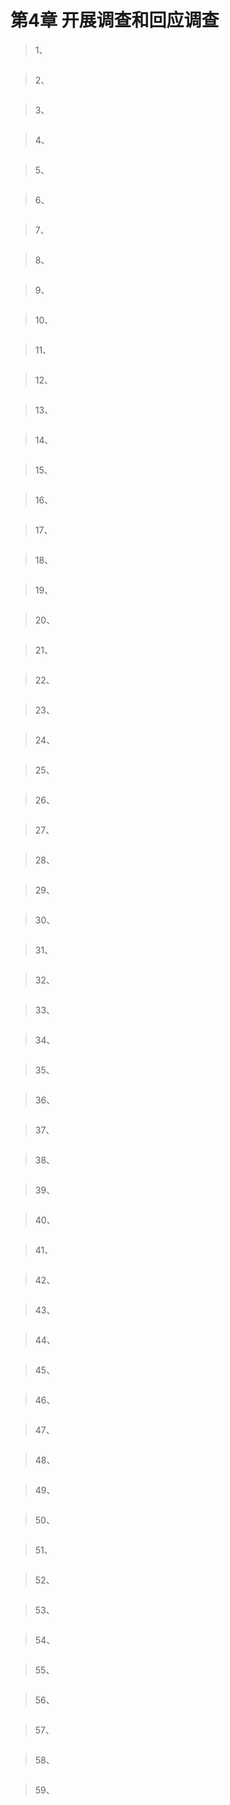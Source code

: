 # 第4章 开展调查和回应调查

> 1、
``` bash

```

> 2、
``` bash

```

> 3、
``` bash

```

> 4、
``` bash

```

> 5、
``` bash

```

> 6、
``` bash

```

> 7、
``` bash

```

> 8、
``` bash

```

> 9、
``` bash

```

> 10、
``` bash

```

> 11、
``` bash

```

> 12、
``` bash

```

> 13、
``` bash

```

> 14、
``` bash

```

> 15、
``` bash

```

> 16、
``` bash

```

> 17、
``` bash

```

> 18、
``` bash

```

> 19、
``` bash

```

> 20、
``` bash

```

> 21、
``` bash

```

> 22、
``` bash

```

> 23、
``` bash

```

> 24、
``` bash

```

> 25、
``` bash

```

> 26、
``` bash

```

> 27、
``` bash

```

> 28、
``` bash

```

> 29、
``` bash

```

> 30、
``` bash

```

> 31、
``` bash

```

> 32、
``` bash

```

> 33、
``` bash

```

> 34、
``` bash

```

> 35、
``` bash

```

> 36、
``` bash

```

> 37、
``` bash

```

> 38、
``` bash

```

> 39、
``` bash

```

> 40、
``` bash

```

> 41、
``` bash

```

> 42、
``` bash

```

> 43、
``` bash

```

> 44、
``` bash

```

> 45、
``` bash

```

> 46、
``` bash

```

> 47、
``` bash

```

> 48、
``` bash

```

> 49、
``` bash

```

> 50、
``` bash

```

> 51、
``` bash

```

> 52、
``` bash

```

> 53、
``` bash

```

> 54、
``` bash

```

> 55、
``` bash

```

> 56、
``` bash

```

> 57、
``` bash

```

> 58、
``` bash

```

> 59、
``` bash

```
